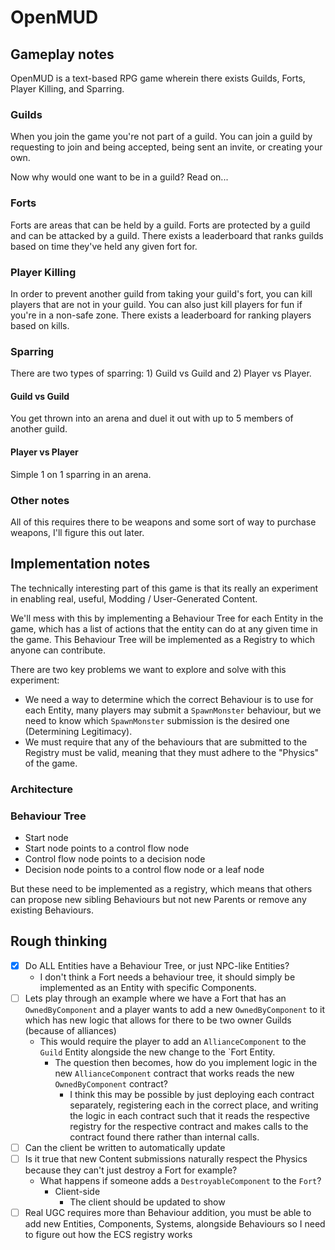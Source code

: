 # OpenMUD


## Gameplay notes

OpenMUD is a text-based RPG game wherein there exists Guilds, Forts, Player Killing, and Sparring. 

### Guilds

When you join the game you're not part of a guild. You can join a guild by requesting to join and being accepted, being sent an invite, or creating your own. 

Now why would one want to be in a guild? Read on...

### Forts

Forts are areas that can be held by a guild. Forts are protected by a guild and can be attacked by a guild. There exists a leaderboard that ranks guilds based on time they've held any given fort for.

### Player Killing

In order to prevent another guild from taking your guild's fort, you can kill players that are not in your guild. You can also just kill players for fun if you're in a non-safe zone. There exists a leaderboard for ranking players based on kills.

### Sparring

There are two types of sparring: 1) Guild vs Guild and 2) Player vs Player.

#### Guild vs Guild

You get thrown into an arena and duel it out with up to 5 members of another guild.

#### Player vs Player   

Simple 1 on 1 sparring in an arena.

### Other notes

All of this requires there to be weapons and some sort of way to purchase weapons, I'll figure this out later.

## Implementation notes

The technically interesting part of this game is that its really an experiment in enabling real, useful, Modding / User-Generated Content. 

We'll mess with this by implementing a Behaviour Tree for each Entity in the game, which has a list of actions that the entity can do at any given time in the game. This Behaviour Tree will be implemented as a Registry to which anyone can contribute. 

There are two key problems we want to explore and solve with this experiment: 

- We need a way to determine which the correct Behaviour is to use for each Entity, many players may submit a `SpawnMonster` behaviour, but we need to know which `SpawnMonster` submission is the desired one (Determining Legitimacy).
- We must require that any of the behaviours that are submitted to the Registry must be valid, meaning that they must adhere to the "Physics" of the game.


### Architecture 




### Behaviour Tree 

- Start node
- Start node points to a control flow node
- Control flow node points to a decision node
- Decision node points to a control flow node or a leaf node

But these need to be implemented as a registry, which means that others can propose new sibling Behaviours but not new Parents or remove any existing Behaviours.


## Rough thinking

- [x] Do ALL Entities have a Behaviour Tree, or just NPC-like Entities?
    - I don't think a Fort needs a behaviour tree, it should simply be implemented as an Entity with specific Components.
- [ ] Lets play through an example where we have a Fort that has an `OwnedByComponent` and a player wants to add a new `OwnedByComponent` to it which has new logic that allows for there to be two owner Guilds (because of alliances)
    - This would require the player to add an `AllianceComponent` to the `Guild` Entity alongside the new change to the `Fort Entity.
        - The question then becomes, how do you implement logic in the new `AllianceComponent` contract that works reads the new `OwnedByComponent` contract?
            - I think this may be possible by just deploying each contract separately, registering each in the correct place, and writing the logic in each contract such that it reads the respective registry for the respective contract and makes calls to the contract found there rather than internal calls.
- [ ] Can the client be written to automatically update 
- [ ] Is it true that new Content submissions naturally respect the Physics because they can't just destroy a Fort for example?
    - What happens if someone adds a `DestroyableComponent` to the `Fort`?
        - Client-side
            - The client should be updated to show 
- [ ] Real UGC requires more than Behaviour addition, you must be able to add new Entities, Components, Systems, alongside Behaviours so I need to figure out how the ECS registry works